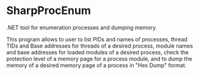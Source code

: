 # SharpProcEnum
.NET tool for enumeration processes and dumping memory.

This program allows to user to list PIDs and names of processes, thread TIDs and Base addresses for threads of a desired process,
module names and base addresses for loaded modules of a desired process, check the protection level of a memory page for a process module,
and to dump the memory of a desired memory page of a process in "Hex Dump" format.
